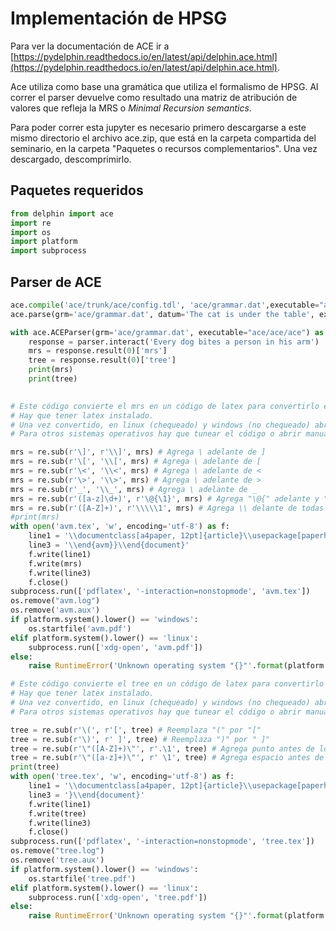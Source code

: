 # Implementación de HPSG

Para ver la documentación de ACE ir a [https://pydelphin.readthedocs.io/en/latest/api/delphin.ace.html](https://pydelphin.readthedocs.io/en/latest/api/delphin.ace.html).

Ace utiliza como base una gramática que utiliza el formalismo de HPSG. Al correr el parser devuelve como resultado una matriz de atribución de valores que refleja la MRS o *Minimal Recursion semantics*. 

Para poder correr esta jupyter es necesario primero descargarse a este mismo directorio el archivo ace.zip, que está en la carpeta compartida del seminario, en la carpeta "Paquetes o recursos complementarios". Una vez descargado, descomprimirlo.

## Paquetes requeridos


```python
from delphin import ace
import re
import os  
import platform                                                                                     
import subprocess
```

## Parser de ACE


```python
ace.compile('ace/trunk/ace/config.tdl', 'ace/grammar.dat',executable="ace/ace/ace")
ace.parse(grm='ace/grammar.dat', datum='The cat is under the table', executable="ace/ace/ace")
```


```python
with ace.ACEParser(grm='ace/grammar.dat', executable="ace/ace/ace") as parser:
    response = parser.interact('Every dog bites a person in his arm')
    mrs = response.result(0)['mrs']
    tree = response.result(0)['tree']
    print(mrs)
    print(tree)
    
```


```python
# Este código convierte el mrs en un código de latex para convertirlo en una avm. 
# Hay que tener latex instalado.
# Una vez convertido, en linux (chequeado) y windows (no chequeado) abre el pdf.
# Para otros sistemas operativos hay que tunear el código o abrir manualmente.

mrs = re.sub(r'\]', r'\\]', mrs) # Agrega \ adelante de ]
mrs = re.sub(r'\[', '\\[', mrs) # Agrega \ adelante de [
mrs = re.sub(r'\<', '\\<', mrs) # Agrega \ adelante de <
mrs = re.sub(r'\>', '\\>', mrs) # Agrega \ adelante de >
mrs = re.sub(r'_', '\\_', mrs) # Agrega \ adelante de _
mrs = re.sub(r'([a-z]\d+)', r'\@{\1}', mrs) # Agrega "\@{" adelante y "}" atrás de cada secuencia "[a-z]\d+"
mrs = re.sub(r'([A-Z]+)', r'\\\\\1', mrs) # Agrega \\ delante de todas las secuencias de mayúsculas (esto hay que restringirlo para que sea solo en los casos en que no hay un [ antes)
#print(mrs)
with open('avm.tex', 'w', encoding='utf-8') as f:
    line1 = '\\documentclass[a4paper, 12pt]{article}\\usepackage[paperheight=30cm, paperwidth=50cm, tmargin=0.5cm, bmargin=0.5cm, lmargin=0.5cm, rmargin=0.5cm]{geometry}\\usepackage[utf8]{inputenc}\\usepackage[T1]{fontenc}\\usepackage[spanish]{babel}\\usepackage[normalem]{ulem}\\usepackage{lmodern}\\usepackage{graphicx, avm}\\begin{document}\\resizebox{48cm}{!}{\\begin{avm}'
    line3 = '\\end{avm}}\\end{document}'
    f.write(line1)
    f.write(mrs)
    f.write(line3)
    f.close()
subprocess.run(['pdflatex', '-interaction=nonstopmode', 'avm.tex'])
os.remove("avm.log")
os.remove('avm.aux')
if platform.system().lower() == 'windows':
    os.startfile('avm.pdf')
elif platform.system().lower() == 'linux':
    subprocess.run(['xdg-open', 'avm.pdf'])
else:
    raise RuntimeError('Unknown operating system "{}"'.format(platform.system()))
```


```python
# Este código convierte el tree en un código de latex para convertirlo en una avm. 
# Hay que tener latex instalado.
# Una vez convertido, en linux (chequeado) y windows (no chequeado) abre el pdf.
# Para otros sistemas operativos hay que tunear el código o abrir manualmente.

tree = re.sub(r'\(', r'[', tree) # Reemplaza "(" por "["
tree = re.sub(r'\)', r' ]', tree) # Reemplaza ")" por " ]"
tree = re.sub(r'\"([A-Z]+)\"', r'.\1', tree) # Agrega punto antes de los no terminales
tree = re.sub(r'\"([a-z]+)\"', r' \1', tree) # Agrega espacio antes de los terminales y les saca las comillas
print(tree)
with open('tree.tex', 'w', encoding='utf-8') as f:
    line1 = '\\documentclass[a4paper, 12pt]{article}\\usepackage[paperheight=50cm, paperwidth=50cm, tmargin=0.5cm, bmargin=0.5cm, lmargin=0.5cm, rmargin=0.5cm]{geometry}\\usepackage[utf8]{inputenc}\\usepackage[T1]{fontenc}\\usepackage[spanish]{babel}\\usepackage[normalem]{ulem}\\usepackage{lmodern,graphicx,qtree}\\begin{document}\\resizebox{48cm}{48}{\\Tree '
    line3 = '}\\end{document}'
    f.write(line1)
    f.write(tree)
    f.write(line3)
    f.close()
subprocess.run(['pdflatex', '-interaction=nonstopmode', 'tree.tex'])
os.remove("tree.log")
os.remove('tree.aux')
if platform.system().lower() == 'windows':
    os.startfile('tree.pdf')
elif platform.system().lower() == 'linux':
    subprocess.run(['xdg-open', 'tree.pdf'])
else:
    raise RuntimeError('Unknown operating system "{}"'.format(platform.system()))
```


```python

```
